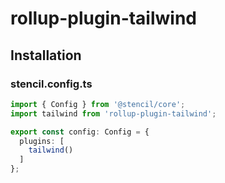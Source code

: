 # rollup-plugin-tailwind

## Installation

### stencil.config.ts
```ts
import { Config } from '@stencil/core';
import tailwind from 'rollup-plugin-tailwind';

export const config: Config = {
  plugins: [
    tailwind()
  ]
};
```
